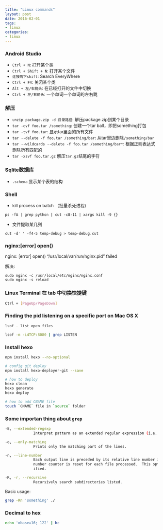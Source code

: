 ```yaml
---
title: "Linux commands"
layout: post
date: 2016-02-01
tags:
- linux
categories:
- linux
---
```


### Android Studio

- `Ctrl + N`: 打开某个类
- `Ctrl + Shift + N`: 打开某个文件
- `连按两下shift`: Search EveryWhere
- `Ctrl + F4`: 关闭某个类
- `Alt + 左/右箭头`: 在已经打开的文件中切换
- `Ctrl + 左/右箭头`: 一个单词一个单词的左右跳

### 解压

- `unzip package.zip -d 目录路径`: 解压package.zip到某个目录
- `tar -cvf foo.tar /something`: 创建一个tar ball，即把something打包
- `tar -tvf foo.tar`: 显示tar里面的所有文件
- `tar --delete -f foo.tar /something/bar`: 从tar里边删除`/something/bar`
- `tar --wildcards --delete -f foo.tar /something/bar*`: 根据正则表达式删除所有匹配的
- `tar -xzvf foo.tar.gz` 解压`tar.gz`结尾的字符

### Sqlite数据库

- `.schema` 显示某个表的结构

### Shell

- kill process on batch （批量杀死进程)

`ps -fA | grep python | cut -c8-11 | xargs kill -9 {}`

- 文件提取某几列

`cut -d' ' -f4-5 temp-debug > temp-debug.cut`

### nginx:[error] open()

nginx: [error] open() “/usr/local/var/run/nginx.pid” failed

解决:

```shell
sudo nginx -c /usr/local/etc/nginx/nginx.conf
sudo nginx -s reload
```

### Linux Terminal 在 tab 中切换快捷键

```bash
Ctrl + [PageUp/PageDown]
```

### Finding the pid listening on a specific port on Mac OS X

```bash
lsof - list open files

lsof -n -i4TCP:8080 | grep LISTEN
```

### Install hexo

```bash
npm install hexo --no-optional

# config git deploy
npm install hexo-deployer-git --save

# how to deploy
hexo clean
hexo generate
hexo deploy

# how to add CNAME file
touch `CNAME` file in `source` folder
```

### Some importan thing about `grep`

```bash
-E, --extended-regexp
             Interpret pattern as an extended regular expression (i.e. force grep to behave as egrep).

-o, --only-matching
             Prints only the matching part of the lines.

-n, --line-number
             Each output line is preceded by its relative line number in the file, starting at line 1.  The line
             number counter is reset for each file processed.  This option is ignored if -c, -L, -l, or -q is spec-
             ified.

-R, -r, --recursive
             Recursively search subdirectories listed.
```

Basic usage:

```bash
grep -Rn 'something' ./
```

### Decimal to hex

```bash
echo 'obase=16; 122' | bc
```